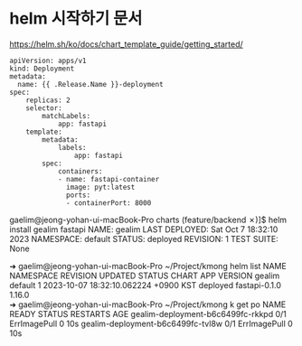 
# helm 시작하기 문서 
https://helm.sh/ko/docs/chart_template_guide/getting_started/



```
apiVersion: apps/v1
kind: Deployment
metadata:
  name: {{ .Release.Name }}-deployment
spec:
    replicas: 2
    selector:
        matchLabels:
            app: fastapi
    template:
        metadata:
            labels:
                app: fastapi
        spec:
            containers:
            - name: fastapi-container
              image: pyt:latest
              ports:
              - containerPort: 8000

```

gaelim@jeong-yohan-ui-macBook-Pro charts (feature/backend ✗)]$ helm install gealim fastapi
NAME: gealim
LAST DEPLOYED: Sat Oct  7 18:32:10 2023
NAMESPACE: default
STATUS: deployed
REVISION: 1
TEST SUITE: None

➜ gaelim@jeong-yohan-ui-macBook-Pro  ~/Project/kmong  helm list
NAME  	NAMESPACE	REVISION	UPDATED                             	STATUS  	CHART        	APP VERSION
gealim	default  	1       	2023-10-07 18:32:10.062224 +0900 KST	deployed	fastapi-0.1.0	1.16.0     
➜ gaelim@jeong-yohan-ui-macBook-Pro  ~/Project/kmong  k get po
NAME                                READY   STATUS         RESTARTS   AGE
gealim-deployment-b6c6499fc-rkkpd   0/1     ErrImagePull   0          10s
gealim-deployment-b6c6499fc-tvl8w   0/1     ErrImagePull   0          10s